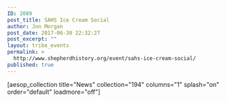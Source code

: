 ```yaml
---
ID: 2089
post_title: SAHS Ice Cream Social
author: Jon Morgan
post_date: 2017-06-30 22:32:27
post_excerpt: ""
layout: tribe_events
permalink: >
  http://www.shepherdhistory.org/event/sahs-ice-cream-social/
published: true
---
```

[aesop_collection title="News" collection="194" columns="1" splash="on" order="default" loadmore="off"]